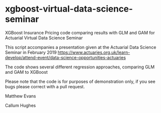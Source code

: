 # xgboost-virtual-data-science-seminar
XGBoost Insurance Pricing code comparing results with GLM and GAM for Actuarial Virtual Data Science Seminar

This script accompanies a presentation given at the Actuarial Data Science Seminar in February 2019
https://www.actuaries.org.uk/learn-develop/attend-event/data-science-opportunities-actuaries

The code shows several different regression approaches, comparing GLM and GAM to XGBoost

Please note that the code is for purposes of demonstration only, if you see bugs please correct with
a pull request.

Matthew Evans

Callum Hughes
